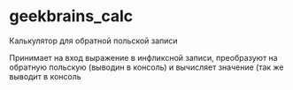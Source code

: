 # geekbrains_calc

Калькулятор для обратной польской записи

Принимает на вход выражение в инфликсной записи, преобразуют на обратную польскую (выводин в консоль) и вычисляет значение (так же выводит в консоль
